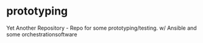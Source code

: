 # prototyping
Yet Another Repository - Repo for some prototyping/testing. w/ Ansible and some orchestrationsoftware
